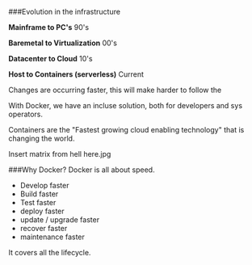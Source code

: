 ###Evolution in the infrastructure

**Mainframe to PC's**
90's


**Baremetal to Virtualization**
00's

**Datacenter to Cloud**
10's

**Host to Containers (serverless)**
Current

Changes are occurring faster, this will make harder to follow the 

With Docker, we have an incluse solution, both for developers and sys operators. 

Containers are the "Fastest growing cloud enabling technology" that is changing the world. 

Insert matrix from hell here.jpg


###Why Docker?
Docker is all about speed.
- Develop  faster
- Build faster
- Test faster
- deploy faster
- update / upgrade faster
- recover faster
- maintenance faster 

It covers all the lifecycle. 